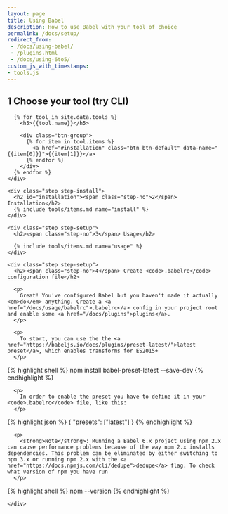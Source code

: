 ```yaml
---
layout: page
title: Using Babel
description: How to use Babel with your tool of choice
permalink: /docs/setup/
redirect_from:
 - /docs/using-babel/
 - /plugins.html
 - /docs/using-6to5/
custom_js_with_timestamps:
- tools.js
---
```


<div class="container docs-content">
  <div class="step-wizard">
    <div class="step">
      <h2><span class="step-no">1</span> Choose your tool (try CLI)</h2>

      {% for tool in site.data.tools %}
        <h5>{{tool.name}}</h5>

        <div class="btn-group">
          {% for item in tool.items %}
            <a href="#installation" class="btn btn-default" data-name="{{item[0]}}">{{item[1]}}</a>
          {% endfor %}
        </div>
      {% endfor %}
    </div>

    <div class="step step-install">
      <h2 id="installation"><span class="step-no">2</span> Installation</h2>
      {% include tools/items.md name="install" %}
    </div>

    <div class="step step-setup">
      <h2><span class="step-no">3</span> Usage</h2>

      {% include tools/items.md name="usage" %}
    </div>

    <div class="step step-setup">
      <h2><span class="step-no">4</span> Create <code>.babelrc</code> configuration file</h2>

      <p>
        Great! You've configured Babel but you haven't made it actually <em>do</em> anything. Create a <a href="/docs/usage/babelrc">.babelrc</a> config in your project root and enable some <a href="/docs/plugins">plugins</a>.
      </p>

      <p>
        To start, you can use the the <a href="https://babeljs.io/docs/plugins/preset-latest/">latest preset</a>, which enables transforms for ES2015+
      </p>

<!--lint disable no-shortcut-reference-link, no-undefined-references-->
{% highlight shell %}
npm install babel-preset-latest --save-dev
{% endhighlight %}
<!--lint enable no-shortcut-reference-link, no-undefined-references-->

      <p>
        In order to enable the preset you have to define it in your <code>.babelrc</code> file, like this:
      </p>

<!--lint disable no-shortcut-reference-link, no-undefined-references-->
{% highlight json %}
{
  "presets": ["latest"]
}
{% endhighlight %}
<!--lint enable no-shortcut-reference-link, no-undefined-references-->

      <p>
        <strong>Note</strong>: Running a Babel 6.x project using npm 2.x can cause performance problems because of the way npm 2.x installs dependencies. This problem can be eliminated by either switching to npm 3.x or running npm 2.x with the <a href="https://docs.npmjs.com/cli/dedupe">dedupe</a> flag. To check what version of npm you have run
      </p>

<!--lint disable no-shortcut-reference-link, no-undefined-references-->
{% highlight shell %}
npm --version
{% endhighlight %}
<!--lint enable no-shortcut-reference-link, no-undefined-references-->

    </div>
  </div>
</div>
